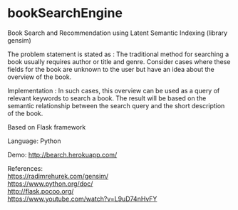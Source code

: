 # bookSearchEngine
Book Search and Recommendation using Latent Semantic Indexing (library gensim)

The problem statement is stated as : The traditional method for searching a book usually requires author or title and genre. Consider cases where these fields for the book are unknown to the user but have an idea about the overview of the book.    

Implementation : In such cases, this overview can be used as a query of relevant keywords to search a book. The result will be based on the semantic relationship between the search query and the short description of the book.   

Based on Flask framework  

Language: Python  
  
Demo: http://bearch.herokuapp.com/  

 
References:  
https://radimrehurek.com/gensim/    
https://www.python.org/doc/    
http://flask.pocoo.org/  
https://www.youtube.com/watch?v=L9uD74nHvFY    
